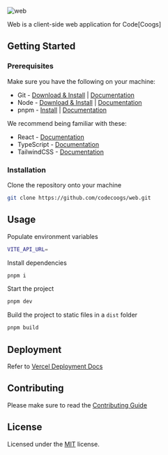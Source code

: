 ![web](https://user-images.githubusercontent.com/80173797/180626377-24d7289b-8913-4ddb-9f43-ed6c84748fb5.png)

Web is a client-side web application for Code[Coogs]

## Getting Started

### Prerequisites
Make sure you have the following on your machine:
- Git - [Download & Install](https://git-scm.com/downloads) | [Documentation](https://git-scm.com/doc)
- Node - [Download & Install](https://nodejs.org/en/download/) | [Documentation](https://nodejs.org/en/docs/)
- pnpm - [Install](https://pnpm.io/installation) | [Documentation](https://pnpm.io/motivation)

We recommend being familiar with these:
- React - [Documentation](https://reactjs.org/docs/getting-started.html)
- TypeScript - [Documentation](https://www.typescriptlang.org/docs/)
- TailwindCSS - [Documentation](https://tailwindcss.com/docs/utility-first)

### Installation
Clone the repository onto your machine
```bash
git clone https://github.com/codecoogs/web.git
```

## Usage
Populate environment variables
```bash
VITE_API_URL=
```

Install dependencies
```bash
pnpm i
```

Start the project
```bash
pnpm dev
```

Build the project to static files in a `dist` folder
```bash
pnpm build
```

## Deployment

Refer to [Vercel Deployment Docs](https://vercel.com/docs/deployments/overview )

## Contributing
Please make sure to read the [Contributing Guide](https://github.com/codecoogs/.github/blob/main/CONTRIBUTING.md)

## License
Licensed under the [MIT](https://opensource.org/licenses/MIT) license.
